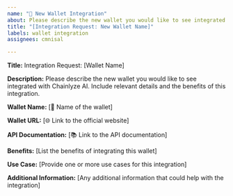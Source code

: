 ```yaml
---
name: "💼 New Wallet Integration"
about: Please describe the new wallet you would like to see integrated with Chainlyze AI. Include relevant details and the benefits of this integration.
title: "[Integration Request: New Wallet Name]"
labels: wallet integration
assignees: cmnisal

---
```


**Title:** Integration Request: [Wallet Name]

**Description:**
Please describe the new wallet you would like to see integrated with Chainlyze AI. Include relevant details and the benefits of this integration.

**Wallet Name:**
[🔐 Name of the wallet]

**Wallet URL:**
[🌐 Link to the official website]

**API Documentation:**
[📚 Link to the API documentation]

**Benefits:**
[List the benefits of integrating this wallet]

**Use Case:**
[Provide one or more use cases for this integration]

**Additional Information:**
[Any additional information that could help with the integration]
